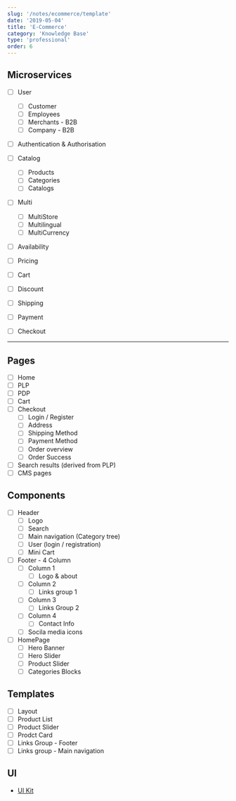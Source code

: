 ```yaml
---
slug: '/notes/ecommerce/template'
date: '2019-05-04'
title: 'E-Commerce'
category: 'Knowledge Base'
type: 'professional'
order: 6
---
```


## Microservices

- [ ] User

  - [ ] Customer
  - [ ] Employees
  - [ ] Merchants - B2B
  - [ ] Company - B2B

- [ ] Authentication & Authorisation
- [ ] Catalog

  - [ ] Products
  - [ ] Categories
  - [ ] Catalogs

- [ ] Multi

  - [ ] MultiStore
  - [ ] Multilingual
  - [ ] MultiCurrency

- [ ] Availability
- [ ] Pricing
- [ ] Cart
- [ ] Discount
- [ ] Shipping
- [ ] Payment
- [ ] Checkout

---

## Pages

- [ ] Home
- [ ] PLP
- [ ] PDP
- [ ] Cart
- [ ] Checkout
  - [ ] Login / Register
  - [ ] Address
  - [ ] Shipping Method
  - [ ] Payment Method
  - [ ] Order overview
  - [ ] Order Success
- [ ] Search results (derived from PLP)
- [ ] CMS pages

## Components

- [ ] Header
  - [ ] Logo
  - [ ] Search
  - [ ] Main navigation (Category tree)
  - [ ] User (login / registration)
  - [ ] Mini Cart
- [ ] Footer - 4 Column
  - [ ] Column 1
    - [ ] Logo & about
  - [ ] Column 2
    - [ ] Links group 1
  - [ ] Column 3
    - [ ] Links Group 2
  - [ ] Column 4
    - [ ] Contact Info
  - [ ] Socila media icons
- [ ] HomePage
  - [ ] Hero Banner
  - [ ] Hero Slider
  - [ ] Product Slider
  - [ ] Categories Blocks

## Templates

- [ ] Layout
- [ ] Product List
- [ ] Product Slider
- [ ] Prodct Card
- [ ] Links Group - Footer
- [ ] Links group - Main navigation

## UI

- [UI Kit](https://getuikit.com/)
